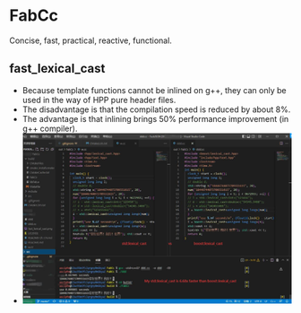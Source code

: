 # FabCc
Concise, fast, practical, reactive, functional.

## fast_lexical_cast
- Because template functions cannot be inlined on g++, they can only be used in the way of HPP pure header files.
- The disadvantage is that the compilation speed is reduced by about 8%.
- The advantage is that inlining brings 50% performance improvement (in g++ compiler).
- ![fast_lexical_cast](./fast_lexical_cast.jpg)
